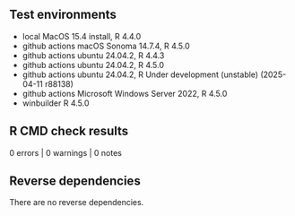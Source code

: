 ## Test environments

* local MacOS 15.4 install, R 4.4.0
* github actions macOS Sonoma 14.7.4, R 4.5.0
* github actions ubuntu 24.04.2, R 4.4.3
* github actions ubuntu 24.04.2, R 4.5.0
* github actions ubuntu 24.04.2, R Under development (unstable) (2025-04-11 r88138)
* github actions Microsoft Windows Server 2022, R 4.5.0
* winbuilder R 4.5.0

## R CMD check results

0 errors | 0 warnings | 0 notes

## Reverse dependencies

There are no reverse dependencies.
